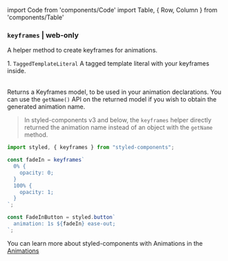 import Code from 'components/Code'
import Table, { Row, Column } from 'components/Table'

### `keyframes` | web-only

A helper method to create keyframes for animations.

<Table head={['Arguments', 'Description']}>
  <Row>
    <Column>
      1. <Code>TaggedTemplateLiteral</Code>
    </Column>
    <Column>A tagged template literal with your keyframes inside.</Column>
  </Row>
</Table>

Returns a Keyframes model, to be used in your animation declarations. You can use the `getName()` API on the returned model if you wish to obtain the generated animation name.

> In styled-components v3 and below, the `keyframes` helper directly returned the animation name instead of an object with the `getName` method.

```jsx
import styled, { keyframes } from "styled-components";

const fadeIn = keyframes`
  0% {
    opacity: 0;
  }
  100% {
    opacity: 1;
  }
`;

const FadeInButton = styled.button`
  animation: 1s ${fadeIn} ease-out;
`;
```

You can learn more about styled-components with Animations in the [Animations](/docs/basics#animations)
